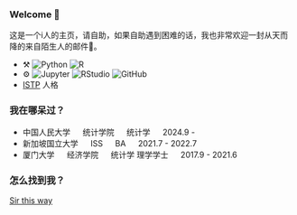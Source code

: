 ### Welcome 👀

这是一个i人的主页，请自助，如果自助遇到困难的话，我也非常欢迎一封从天而降的来自陌生人的邮件🥳。

-   :hammer_and_pick:
    ![Python](https://img.shields.io/badge/-Python-lightgrey?style=plastic&logo=python)
    ![R](https://img.shields.io/badge/-R-grey?style=plastic&logo=r)
-   ⚙️
    ![Jupyter](https://img.shields.io/badge/-Jupyter-lightblue?style=plastic&logo=jupyter)
    ![RStudio](https://img.shields.io/badge/-RStudio-white?style=plastic&logo=rstudio)
    ![GitHub](https://img.shields.io/badge/-GitHub-181717?style=plastic&logo=github)
-   [ISTP](https://www.16personalities.com/ch/istp-%E4%BA%BA%E6%A0%BC) 人格
  


  
### 我在哪呆过？
  - 中国人民大学    &ensp;&ensp;    统计学院    &ensp;&ensp;    统计学    &ensp;&ensp;    2024.9 -
  - 新加坡国立大学    &ensp;&ensp;    ISS    &ensp;&ensp;    BA    &ensp;&ensp;    2021.7 - 2022.7
  - 厦门大学    &ensp;&ensp;    经济学院    &ensp;&ensp;     统计学 理学学士    &ensp;&ensp;    2017.9 - 2021.6

### 怎么找到我？

[Sir this way](mailto:jingyugui1999@163.com)
